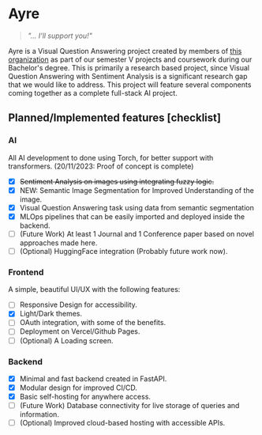 # Ayre

> *"... I'll support you!"*

Ayre is a Visual Question Answering project created by members of [this organization](https://github.com/projectayre) as part of our semester V projects and coursework during our Bachelor's degree. This is primarily a research based project, since Visual Question Answering with Sentiment Analysis is a significant research gap that we would like to address. This project will feature several components coming together as a complete full-stack AI project.

## Planned/Implemented features [checklist]

### AI

All AI development to done using Torch, for better support with transformers. (20/11/2023: Proof of concept is complete)

- [x] ~~Sentiment Analysis on images using integrating fuzzy logic.~~
- [x] NEW: Semantic Image Segmentation for Improved Understanding of the image.
- [x] Visual Question Answering task using data from semantic segmentation
- [x] MLOps pipelines that can be easily imported and deployed inside the backend.
- [ ] (Future Work) At least 1 Journal and 1 Conference paper based on novel approaches made here.
- [ ] (Optional) HuggingFace integration (Probably future work now).

### Frontend

A simple, beautiful UI/UX with the following features:

- [ ] Responsive Design for accessibility.
- [x] Light/Dark themes.
- [ ] OAuth integration, with some of the benefits.
- [ ] Deployment on Vercel/Github Pages.
- [ ] (Optional) A Loading screen.

### Backend

- [x] Minimal and fast backend created in FastAPI.
- [x] Modular design for improved CI/CD.
- [x] Basic self-hosting for anywhere access.
- [ ] (Future Work) Database connectivity for live storage of queries and information.
- [ ] (Optional) Improved cloud-based hosting with accessible APIs.
